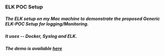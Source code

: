 ### ELK POC Setup

##### The ELK setup on my Mac machine to demonstrate the proposed Generic ELK-POC Setup for logging/Monitoring.

##### It uses -- Docker, Syslog and ELK.

##### The demo is available [here](http://dopeddude.github.io/elk-poc-ppt/)


